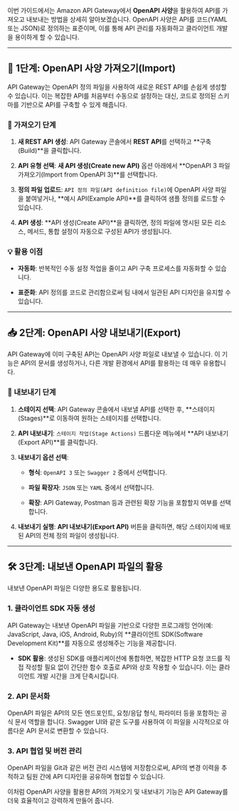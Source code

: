 
이번 가이드에서는 Amazon API Gateway에서 **OpenAPI 사양**을 활용하여 API를 가져오고 내보내는 방법을 상세히 알아보겠습니다. OpenAPI 사양은 API를 코드(YAML 또는 JSON)로 정의하는 표준이며, 이를 통해 API 관리를 자동화하고 클라이언트 개발을 용이하게 할 수 있습니다.

---

## 🚀 1단계: OpenAPI 사양 가져오기(Import)

API Gateway는 OpenAPI 정의 파일을 사용하여 새로운 REST API를 손쉽게 생성할 수 있습니다. 이는 복잡한 API를 처음부터 수동으로 설정하는 대신, 코드로 정의된 스키마를 기반으로 API를 구축할 수 있게 해줍니다.

### 📝 가져오기 단계

1. **새 REST API 생성**: API Gateway 콘솔에서 **REST API**를 선택하고 **구축(Build)**을 클릭합니다.
    
2. **API 유형 선택**: **새 API 생성(Create new API)** 옵션 아래에서 **OpenAPI 3 파일 가져오기(Import from OpenAPI 3)**를 선택합니다.
    
3. **정의 파일 업로드**: `API 정의 파일(API definition file)`에 OpenAPI 사양 파일을 붙여넣거나, **예시 API(Example API)**를 클릭하여 샘플 정의를 로드할 수 있습니다.
    
4. **API 생성**: **API 생성(Create API)**을 클릭하면, 정의 파일에 명시된 모든 리소스, 메서드, 통합 설정이 자동으로 구성된 API가 생성됩니다.

### 💡 활용 이점

- **자동화**: 반복적인 수동 설정 작업을 줄이고 API 구축 프로세스를 자동화할 수 있습니다.
    
- **표준화**: API 정의를 코드로 관리함으로써 팀 내에서 일관된 API 디자인을 유지할 수 있습니다.

---

## 📥 2단계: OpenAPI 사양 내보내기(Export)

API Gateway에 이미 구축된 API는 OpenAPI 사양 파일로 내보낼 수 있습니다. 이 기능은 API의 문서를 생성하거나, 다른 개발 환경에서 API를 활용하는 데 매우 유용합니다.

### 📝 내보내기 단계

1. **스테이지 선택**: API Gateway 콘솔에서 내보낼 API를 선택한 후, **스테이지(Stages)**로 이동하여 원하는 스테이지를 선택합니다.
    
2. **API 내보내기**: `스테이지 작업(Stage Actions)` 드롭다운 메뉴에서 **API 내보내기(Export API)**를 클릭합니다.
    
3. **내보내기 옵션 선택**:
    
    - **형식**: `OpenAPI 3` 또는 `Swagger 2` 중에서 선택합니다.
        
    - **파일 확장자**: `JSON` 또는 `YAML` 중에서 선택합니다.
        
    - **확장**: API Gateway, Postman 등과 관련된 확장 기능을 포함할지 여부를 선택합니다.
        
4. **내보내기 실행**: **API 내보내기(Export API)** 버튼을 클릭하면, 해당 스테이지에 배포된 API의 전체 정의 파일이 생성됩니다.

---

## 🛠️ 3단계: 내보낸 OpenAPI 파일의 활용

내보낸 OpenAPI 파일은 다양한 용도로 활용됩니다.

### 1. 클라이언트 SDK 자동 생성

API Gateway는 내보낸 OpenAPI 파일을 기반으로 다양한 프로그래밍 언어(예: JavaScript, Java, iOS, Android, Ruby)의 **클라이언트 SDK(Software Development Kit)**를 자동으로 생성해주는 기능을 제공합니다.

- **SDK 활용**: 생성된 SDK를 애플리케이션에 통합하면, 복잡한 HTTP 요청 코드를 직접 작성할 필요 없이 간단한 함수 호출로 API와 상호 작용할 수 있습니다. 이는 클라이언트 개발 시간을 크게 단축시킵니다.

### 2. API 문서화

OpenAPI 파일은 API의 모든 엔드포인트, 요청/응답 형식, 파라미터 등을 포함하는 공식 문서 역할을 합니다. Swagger UI와 같은 도구를 사용하여 이 파일을 시각적으로 아름다운 API 문서로 변환할 수 있습니다.

### 3. API 협업 및 버전 관리

OpenAPI 파일을 Git과 같은 버전 관리 시스템에 저장함으로써, API의 변경 이력을 추적하고 팀원 간에 API 디자인을 공유하며 협업할 수 있습니다.

이처럼 OpenAPI 사양을 활용한 API의 가져오기 및 내보내기 기능은 API Gateway를 더욱 효율적이고 강력하게 만들어 줍니다.